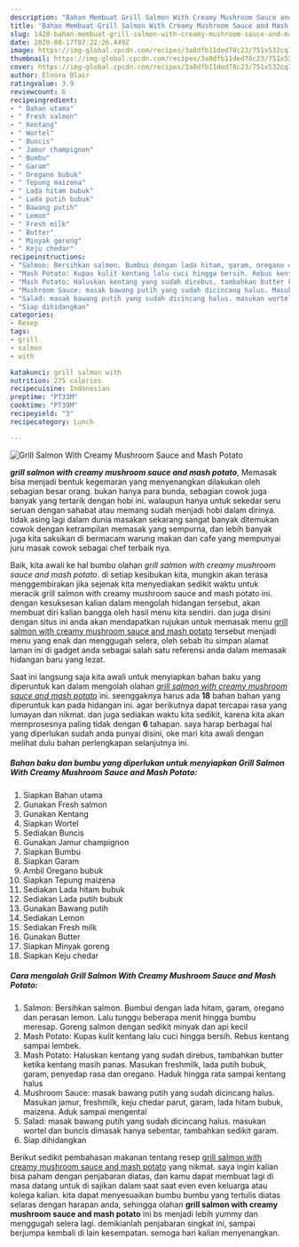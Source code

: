 ```yaml
---
description: "Bahan Membuat Grill Salmon With Creamy Mushroom Sauce and Mash Potato yang Sempurna"
title: "Bahan Membuat Grill Salmon With Creamy Mushroom Sauce and Mash Potato yang Sempurna"
slug: 1428-bahan-membuat-grill-salmon-with-creamy-mushroom-sauce-and-mash-potato-yang-sempurna
date: 2020-08-17T07:22:26.449Z
image: https://img-global.cpcdn.com/recipes/3a8dfb11ded78c23/751x532cq70/grill-salmon-with-creamy-mushroom-sauce-and-mash-potato-foto-resep-utama.jpg
thumbnail: https://img-global.cpcdn.com/recipes/3a8dfb11ded78c23/751x532cq70/grill-salmon-with-creamy-mushroom-sauce-and-mash-potato-foto-resep-utama.jpg
cover: https://img-global.cpcdn.com/recipes/3a8dfb11ded78c23/751x532cq70/grill-salmon-with-creamy-mushroom-sauce-and-mash-potato-foto-resep-utama.jpg
author: Elnora Blair
ratingvalue: 3.9
reviewcount: 6
recipeingredient:
- " Bahan utama"
- " Fresh salmon"
- " Kentang"
- " Wortel"
- " Buncis"
- " Jamur champignon"
- " Bumbu"
- " Garam"
- " Oregano bubuk"
- " Tepung maizena"
- " Lada hitam bubuk"
- " Lada putih bubuk"
- " Bawang putih"
- " Lemon"
- " Fresh milk"
- " Butter"
- " Minyak goreng"
- " Keju chedar"
recipeinstructions:
- "Salmon: Bersihkan salmon. Bumbui dengan lada hitam, garam, oregano dan perasan lemon. Lalu tunggu beberapa menit hingga bumbu meresap. Goreng salmon dengan sedikit minyak dan api kecil"
- "Mash Potato: Kupas kulit kentang lalu cuci hingga bersih. Rebus kentang sampai lembek."
- "Mash Potato: Haluskan kentang yang sudah direbus, tambahkan butter ketika kentang masih panas. Masukan freshmilk, lada putih bubuk, garam, penyedap rasa dan oregano. Haduk hingga rata sampai kentang halus"
- "Mushroom Sauce: masak bawang putih yang sudah dicincang halus. Masukan jamur, freshmilk, keju chedar parut, garam, lada hitam bubuk, maizena. Aduk sampai mengental"
- "Salad: masak bawang putih yang sudah dicincang halus. masukan wortel dan buncis dimasak hanya sebentar, tambahkan sedikit garam."
- "Siap dihidangkan"
categories:
- Resep
tags:
- grill
- salmon
- with

katakunci: grill salmon with 
nutrition: 275 calories
recipecuisine: Indonesian
preptime: "PT33M"
cooktime: "PT39M"
recipeyield: "3"
recipecategory: Lunch

---
```



![Grill Salmon With Creamy Mushroom Sauce and Mash Potato](https://img-global.cpcdn.com/recipes/3a8dfb11ded78c23/751x532cq70/grill-salmon-with-creamy-mushroom-sauce-and-mash-potato-foto-resep-utama.jpg)

<b><i>grill salmon with creamy mushroom sauce and mash potato</i></b>, Memasak bisa menjadi bentuk kegemaran yang menyenangkan dilakukan oleh sebagian besar orang. bukan hanya para bunda, sebagian cowok juga banyak yang tertarik dengan hobi ini. walaupun hanya untuk sekedar seru seruan dengan sahabat atau memang sudah menjadi hobi dalam dirinya. tidak asing lagi dalam dunia masakan sekarang sangat banyak ditemukan cowok dengan ketrampilan memasak yang sempurna, dan lebih banyak juga kita saksikan di bermacam warung makan dan cafe yang mempunyai juru masak cowok sebagai chef terbaik nya.



Baik, kita awali ke hal bumbu olahan <i>grill salmon with creamy mushroom sauce and mash potato</i>. di setiap kesibukan kita, mungkin akan terasa menggembirakan jika sejenak kita menyediakan sedikit waktu untuk meracik grill salmon with creamy mushroom sauce and mash potato ini. dengan kesuksesan kalian dalam mengolah hidangan tersebut, akan membuat diri kalian bangga oleh hasil menu kita sendiri. dan juga disini dengan situs ini anda akan mendapatkan rujukan untuk memasak menu <u>grill salmon with creamy mushroom sauce and mash potato</u> tersebut menjadi menu yang enak dan menggugah selera, oleh sebab itu simpan alamat laman ini di gadget anda sebagai salah satu referensi anda dalam memasak hidangan baru yang lezat.


Saat ini langsung saja kita awali untuk menyiapkan bahan baku yang diperuntuk kan dalam mengolah olahan <u><i>grill salmon with creamy mushroom sauce and mash potato</i></u> ini. seenggaknya harus ada <b>18</b> bahan bahan yang diperuntuk kan pada hidangan ini. agar berikutnya dapat tercapai rasa yang lumayan dan nikmat. dan juga sediakan waktu kita sedikit, karena kita akan memprosesnya paling tidak dengan <b>6</b> tahapan. saya harap berbagai hal yang diperlukan sudah anda punyai disini, oke mari kita awali dengan melihat dulu bahan perlengkapan selanjutnya ini.

<!--inarticleads1-->

##### Bahan baku dan bumbu yang diperlukan untuk menyiapkan Grill Salmon With Creamy Mushroom Sauce and Mash Potato:

1. Siapkan  Bahan utama
1. Gunakan  Fresh salmon
1. Gunakan  Kentang
1. Siapkan  Wortel
1. Sediakan  Buncis
1. Gunakan  Jamur champignon
1. Siapkan  Bumbu
1. Siapkan  Garam
1. Ambil  Oregano bubuk
1. Siapkan  Tepung maizena
1. Sediakan  Lada hitam bubuk
1. Sediakan  Lada putih bubuk
1. Gunakan  Bawang putih
1. Sediakan  Lemon
1. Sediakan  Fresh milk
1. Gunakan  Butter
1. Siapkan  Minyak goreng
1. Siapkan  Keju chedar




<!--inarticleads2-->

##### Cara mengolah Grill Salmon With Creamy Mushroom Sauce and Mash Potato:

1. Salmon: Bersihkan salmon. Bumbui dengan lada hitam, garam, oregano dan perasan lemon. Lalu tunggu beberapa menit hingga bumbu meresap. Goreng salmon dengan sedikit minyak dan api kecil
1. Mash Potato: Kupas kulit kentang lalu cuci hingga bersih. Rebus kentang sampai lembek.
1. Mash Potato: Haluskan kentang yang sudah direbus, tambahkan butter ketika kentang masih panas. Masukan freshmilk, lada putih bubuk, garam, penyedap rasa dan oregano. Haduk hingga rata sampai kentang halus
1. Mushroom Sauce: masak bawang putih yang sudah dicincang halus. Masukan jamur, freshmilk, keju chedar parut, garam, lada hitam bubuk, maizena. Aduk sampai mengental
1. Salad: masak bawang putih yang sudah dicincang halus. masukan wortel dan buncis dimasak hanya sebentar, tambahkan sedikit garam.
1. Siap dihidangkan




Berikut sedikit pembahasan makanan tentang resep <u>grill salmon with creamy mushroom sauce and mash potato</u> yang nikmat. saya ingin kalian bisa paham dengan penjabaran diatas, dan kamu dapat membuat lagi di masa datang untuk di sajikan dalam saat saat even even keluarga atau kolega kalian. kita dapat menyesuaikan bumbu bumbu yang tertulis diatas selaras dengan harapan anda, sehingga olahan <b>grill salmon with creamy mushroom sauce and mash potato</b> ini bs menjadi lebih yummy dan menggugah selera lagi. demikianlah penjabaran singkat ini, sampai berjumpa kembali di lain kesempatan. semoga hari kalian menyenangkan.
